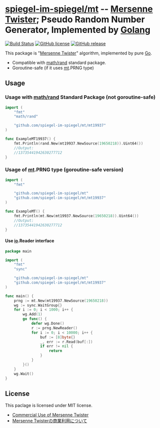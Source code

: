 # [spiegel-im-spiegel/mt] -- [Mersenne Twister]; Pseudo Random Number Generator, Implemented by [Golang]

[![Build Status](https://travis-ci.org/spiegel-im-spiegel/mt.svg?branch=master)](https://travis-ci.org/spiegel-im-spiegel/mt)
[![GitHub license](http://img.shields.io/badge/license-MIT-blue.svg)](https://raw.githubusercontent.com/spiegel-im-spiegel/mt/master/LICENSE)
[![GitHub release](http://img.shields.io/github/release/spiegel-im-spiegel/mt.svg)](https://github.com/spiegel-im-spiegel/mt/releases/latest)

This package is "[Mersenne Twister]" algorithm, implemented by pure [Go].

- Compatible with [math/rand] standard package.
- Goroutine-safe (if it uses [mt].PRNG type)

## Usage

### Usage with [math/rand] Standard Package (not goroutine-safe)

```go
import (
    "fmt"
    "math/rand"

    "github.com/spiegel-im-spiegel/mt/mt19937"
)

func ExampleMT19937() {
    fmt.Println(rand.New(mt19937.NewSource(19650218)).Uint64())
    //Output:
    //13735441942630277712
}
```

### Usage of [mt].PRNG type (goroutine-safe version)

```go
import (
    "fmt"

    "github.com/spiegel-im-spiegel/mt"
    "github.com/spiegel-im-spiegel/mt/mt19937"
)

func ExampleMT() {
    fmt.Println(mt.New(mt19937.NewSource(19650218)).Uint64())
    //Output:
    //13735441942630277712
}
```

#### Use [io].Reader interface

```go
package main

import (
    "fmt"
    "sync"

    "github.com/spiegel-im-spiegel/mt"
    "github.com/spiegel-im-spiegel/mt/mt19937"
)

func main() {
    prng := mt.New(mt19937.NewSource(19650218))
    wg := sync.WaitGroup{}
    for i := 0; i < 1000; i++ {
        wg.Add(1)
        go func() {
            defer wg.Done()
            r := prng.NewReader()
            for i := 0; i < 10000; i++ {
                buf := [8]byte{}
                _, err := r.Read(buf[:])
                if err != nil {
                    return
                }
            }
        }()
    }
    wg.Wait()
}
```

## License

This paclage is licensed under MIT license.

- [Commercial Use of Mersenne Twister](http://www.math.sci.hiroshima-u.ac.jp/~m-mat/MT/MT2002/elicense.html)
- [Mersenne Twisterの商業利用について](http://www.math.sci.hiroshima-u.ac.jp/~m-mat/MT/MT2002/license.html)

[spiegel-im-spiegel/mt]: https://github.com/spiegel-im-spiegel/mt "spiegel-im-spiegel/mt: Mersenne Twister; Pseudo Random Number Generator, Implemented by Golang"
[mt]: https://github.com/spiegel-im-spiegel/mt "spiegel-im-spiegel/mt: Mersenne Twister; Pseudo Random Number Generator, Implemented by Golang"
[Go]: https://golang.org/ "The Go Programming Language"
[Golang]: https://golang.org/ "The Go Programming Language"
[math/rand]: https://golang.org/pkg/math/rand/ "rand - The Go Programming Language"
[io]: https://golang.org/pkg/io/ "io - The Go Programming Language"
[Mersenne Twister]: http://www.math.sci.hiroshima-u.ac.jp/~m-mat/MT/emt.html "Mersenne Twister: A random number generator (since 1997/10)"
